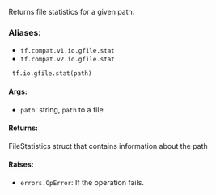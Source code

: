 
Returns file statistics for a given path.
### Aliases:
- `tf.compat.v1.io.gfile.stat`
- `tf.compat.v2.io.gfile.stat`

```
 tf.io.gfile.stat(path)
```
#### Args:
- `path`: string, `path` to a file
#### Returns:

FileStatistics struct that contains information about the path
#### Raises:
- `errors.OpError`: If the operation fails.
